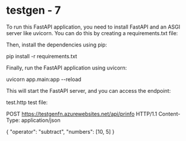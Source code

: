 # testgen - 7

To run this FastAPI application, you need to install FastAPI and an ASGI server like uvicorn. You can do this by creating a requirements.txt file:

Then, install the dependencies using pip:

pip install -r requirements.txt

Finally, run the FastAPI application using uvicorn:

uvicorn app.main:app --reload

This will start the FastAPI server, and you can access the endpoint:

test.http test file: 

POST https://testgenfn.azurewebsites.net/api/prinfo HTTP/1.1
Content-Type: application/json

{
    "operator": "subtract",
    "numbers": [10, 5]
}



